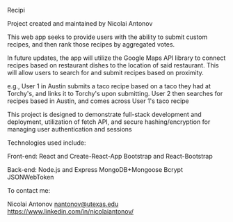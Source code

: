 Recipi

Project created and maintained by Nicolai Antonov

This web app seeks to provide users with the ability to submit custom recipes, and then rank those recipes by aggregated votes.

In future updates, the app will utilize the Google Maps API library to connect recipes based on restaurant dishes to the location of said restaurant. This will allow users to search for and submit recipes based on proximity.

e.g., User 1 in Austin submits a taco recipe based on a taco they had at Torchy's, and links it to Torchy's upon submitting. User 2 then searches for recipes based in Austin, and comes across User 1's taco recipe 

This project is designed to demonstrate full-stack development and deployment, utilization of fetch API, and secure hashing/encryption for managing user authentication and sessions

Technologies used include:

Front-end:
React and Create-React-App
Bootstrap and React-Bootstrap

Back-end:
Node.js and Express
MongoDB+Mongoose
Bcrypt
JSONWebToken

To contact me:

Nicolai Antonov
nantonov@utexas.edu
https://www.linkedin.com/in/nicolaiantonov/